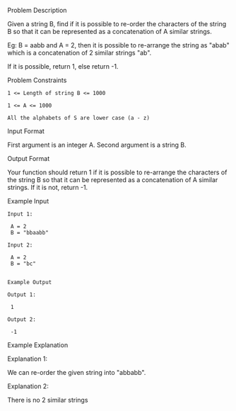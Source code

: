 Problem Description

Given a string B, find if it is possible to re-order the characters of the string B so that it can be represented as a concatenation of A similar strings.

Eg: B = aabb and A = 2, then it is possible to re-arrange the string as "abab" which is a concatenation of 2 similar strings "ab".

If it is possible, return 1, else return -1.



Problem Constraints
    
    1 <= Length of string B <= 1000
    
    1 <= A <= 1000
    
    All the alphabets of S are lower case (a - z)



Input Format

First argument is an integer A.
Second argument is a string B.



Output Format

Your function should return 1 if it is possible to re-arrange the characters of the string B so that it can be represented as a concatenation of A similar strings. If it is not, return -1.



Example Input

    Input 1:
    
     A = 2
     B = "bbaabb"
    
    Input 2:
    
     A = 2
     B = "bc"
    
    
    Example Output
    
    Output 1:
    
     1
    
    Output 2:
    
     -1


Example Explanation

Explanation 1:

 We can re-order the given string into "abbabb".

Explanation 2:

 There is no 2 similar strings